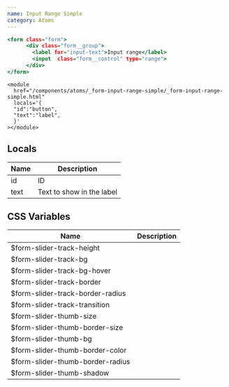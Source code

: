 ```yaml
---
name: Input Range Simple
category: Atoms
---
```


```input-range-simple.html
<form class="form">
      <div class="form__group">
        <label for="input-text">Input range</label>
        <input  class="form__control" type="range">
      </div>
</form>
```

```
<module
  href="/components/atoms/_form-input-range-simple/_form-input-range-simple.html"
  locals='{
  "id":"button",
  "text":"label",
  }'
></module>
```

## Locals

| Name | Description               |
| ---- | ------------------------- |
| id   | ID                        |
| text | Text to show in the label |

## CSS Variables

| Name                              | Description |
| --------------------------------- | ----------- |
| \$form-slider-track-height        |             |
| \$form-slider-track-bg            |             |
| \$form-slider-track-bg-hover      |             |
| \$form-slider-track-border        |             |
| \$form-slider-track-border-radius |             |
| \$form-slider-track-transition    |             |
| \$form-slider-thumb-size          |             |
| \$form-slider-thumb-border-size   |             |
| \$form-slider-thumb-bg            |             |
| \$form-slider-thumb-border-color  |             |
| \$form-slider-thumb-border-radius |             |
| \$form-slider-thumb-shadow        |             |
